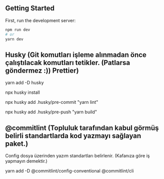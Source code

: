 ## Getting Started

First, run the development server:

```bash
npm run dev
# or
yarn dev
```


## Husky (Git komutları işleme alınmadan önce çalıştılacak komutları tetikler. (Patlarsa göndermez :)) Prettier)
yarn add -D husky

npx husky install

npx husky add .husky/pre-commit "yarn lint"

npx husky add .husky/pre-push "yarn build"

## @commitlint (Topluluk tarafından kabul görmüş belirli standartlarda kod yazmayı sağlayan paket.)
Config dosya üzerinden yazım standartları belirlenir. (Kafanıza göre iş yapmayın demektir.)

yarn add -D @commitlint/config-conventional @commitlint/cli

